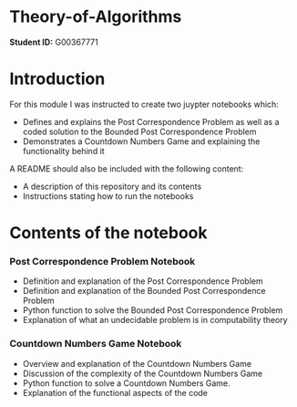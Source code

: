 # Theory-of-Algorithms

**Student ID:** G00367771

# Introduction
For this module I was instructed to create two juypter notebooks which:
* Defines and explains the Post Correspondence Problem as well as a coded solution to the Bounded Post Correspondence Problem
* Demonstrates a Countdown Numbers Game and explaining the functionality behind it

A README should also be included with the following content:
* A description of this repository and its contents
* Instructions stating how to run the notebooks

# Contents of the notebook
### Post Correspondence Problem Notebook
* Definition and explanation of the Post Correspondence Problem
* Definition and explanation of the Bounded Post Correspondence Problem
* Python function to solve the Bounded Post Correspondence Problem
* Explanation of what an undecidable problem is in computability theory

### Countdown Numbers Game Notebook
* Overview and explanation of the Countdown Numbers Game
* Discussion of the complexity of the Countdown Numbers Game
* Python function to solve a Countdown Numbers Game.
* Explanation of the functional aspects of the code




